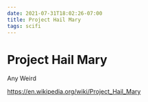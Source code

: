 ```yaml
---
date: 2021-07-31T18:02:26-07:00
title: Project Hail Mary
tags: scifi
---
```


# Project Hail Mary

Any Weird

https://en.wikipedia.org/wiki/Project_Hail_Mary